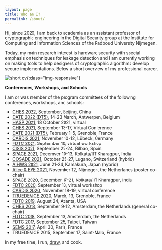 ```yaml
---
layout: page
title: Who am I?
permalink: /about/
---
```


Hi, since 2020, I am back to academia as an assistant professor of cryptographic engineering in the Digital Security group at the Institute for Computing and Information Sciences of the Radboud University Nijmegen. 

Today, my main research interest is hardware security with special emphasis on techniques for leakage detection and I am currently working on making tools to help designers of cryptographic algorithms develop secure implementations. Below a short overview of my professional career. 

 ![short cv]({{site.url}}/assets/img/cariera.png){:class="img-responsive"}



**Conferences, Workshops, and Schools**

I am or was member of the program committees of the following conferences, workshops, and schools:

- [CHES 2022](https://ches.iacr.org/2022/), September, Beijing, China
- [DATE 2022 (DT5)](https://www.date-conference.com/?page=4), 14-23 March, Antwerpen, Belgium
- [HASP 2021](https://haspworkshop.org/2021/index.html), 18 October 2021, virtual
- [CHES 2021](https://ches.iacr.org/2021/), September 13-17, Virtual Conference
- [DATE 2021 (DT5)](https://www.date-conference.com/), February 1-5, Grenoble, France
- [CARDIS 2021](https://cardis2021.its.uni-luebeck.de/),  November 10-12, Lübeck, Germany
- [FDTC 2021](https://fdtc.deib.polimi.it/FDTC21/index.html), September 16, virtual workshop
- [CISIS 2021](http://2021.cisisconference.eu/), September 22-24, Bilbao, Spain
- [SPACE 2021](http://cse.iitkgp.ac.in/conf/SPACE2021/testing-web/progcomm.php), Decemver 10-13, Kolkata/IIT Kharagpur, India
- [COSADE 2021](https://www.cosade.org/), October 25-27, Lugano, Switzerland (hybrid)
- [AIHWS 2021](https://aihws2021.aisylab.com/),  June 21-24, Kamakura, Japan (hybrid)
- [Alice & EVE 2021](https://aliceandeve.cs.ru.nl/), November 12, Nijmegen, the Netherlands (poster co-chair)
- [SPACE 2020](https://cse.iitkgp.ac.in/conf/SPACE2020/#), December 17-21, Kolkata/IIT Kharagpur, India
- [FDTC 2020](https://fdtc.deib.polimi.it/FDTC20/index.html), September 13, virtual workshop
- [CARDIS 2020](https://cardis2020.its.uni-luebeck.de/), November 18-19, virtual conference
- [TRUEDEVICE 2020](https://date20.date-conference.com/workshop/w07), March, 13, Grenoble, France
- [FDTC 2019](https://fdtc.deib.polimi.it/FDTC19/), August 24, Atlanta, USA
- [CHES 2018](https://ches.iacr.org/2018/), September 9-12, Amsterdam, the Netherlands (general co-chair)
- [FDTC 2018](https://fdtc.deib.polimi.it/FDTC18/), September 13, Amsterdam, the Netherlands
- [FDTC 2017](https://fdtc.deib.polimi.it/FDTC17/), September 25, Taipei, Taiwan
- [SEMS 2017](http://sems2017.cs.ru.nl/), April 30, Paris, France
- TRUEDEVICE 2015, September 17, Saint-Malo, France



In my free time, I run,  [draw](https://www.instagram.com/pufuletica/), and cook. 